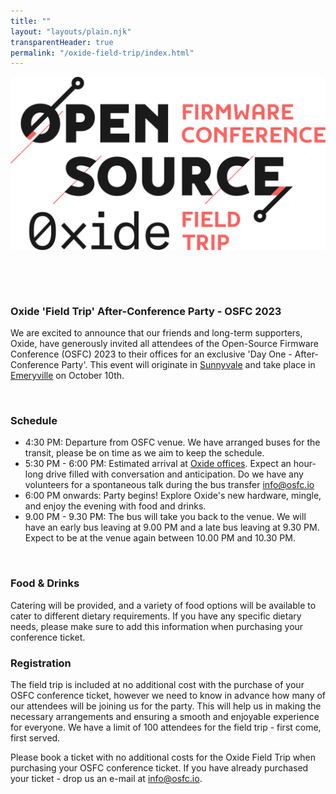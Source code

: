 ```yaml
---
title: ""
layout: "layouts/plain.njk"
transparentHeader: true
permalink: "/oxide-field-trip/index.html"
---
```


![Oxide Field Trip Logo](../images/oxide-field-trip.svg)

&nbsp;

&nbsp;

### Oxide 'Field Trip' After-Conference Party - OSFC 2023

We are excited to announce that our friends and long-term supporters, Oxide,
have generously invited all attendees of the Open-Source Firmware Conference
(OSFC) 2023 to their offices for an exclusive 'Day One - After-Conference Party'.
This event will originate in [Sunnyvale](https://goo.gl/maps/qyNkv7UffMGy5DKf9)
and take place in [Emeryville](https://goo.gl/maps/13akU4kV2jNS1cCV9)
on October 10th.

&nbsp;

### Schedule

- 4:30 PM: Departure from OSFC venue. We have arranged buses for the transit,
  please be on time as we aim to keep the schedule.
- 5:30 PM - 6:00 PM: Estimated arrival at [Oxide offices](https://goo.gl/maps/13akU4kV2jNS1cCV9).
  Expect an hour-long drive filled with conversation and anticipation. Do we have
  any volunteers for a spontaneous talk during the bus transfer [info@osfc.io](mailto:info@osfc.io)
- 6:00 PM onwards: Party begins! Explore Oxide's new hardware, mingle, and enjoy
  the evening with food and drinks.
- 9.00 PM - 9.30 PM: The bus will take you back to the venue. We will have an early
  bus leaving at 9.00 PM and a late bus leaving at 9.30 PM. Expect to be at the venue
  again between 10.00 PM and 10.30 PM.

&nbsp;

### Food & Drinks

Catering will be provided, and a variety of food options will be available to
cater to different dietary requirements. If you have any specific dietary needs,
please make sure to add this information when purchasing your conference ticket.
<br />

### Registration

The field trip is included at no additional cost with the purchase of your
OSFC conference ticket, however we need to know in advance how many of our attendees
will be joining us for the party. This will help us in making the necessary
arrangements and ensuring a smooth and enjoyable experience for everyone. We have a limit of 100 attendees for the field trip - first come, first served.

Please book a ticket with no additional costs for the Oxide Field Trip when purchasing
your OSFC conference ticket. If you have already purchased your ticket - drop us
an e-mail at [info@osfc.io](mailto:info@osfc.io).
